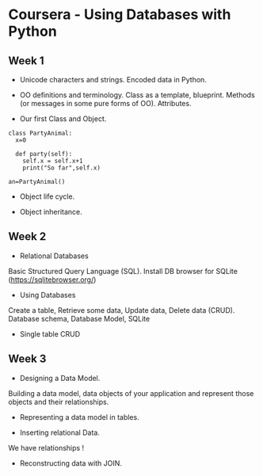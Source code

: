 # Coursera - Using Databases with Python

## Week 1

- Unicode characters and strings. Encoded data in Python.

- OO definitions and terminology. Class as a template, blueprint. Methods (or messages in some pure forms of OO). Attributes.

- Our first Class and Object.

```
class PartyAnimal:
  x=0

  def party(self):
    self.x = self.x+1
    print("So far",self.x)

an=PartyAnimal()
```

- Object life cycle.

- Object inheritance.


## Week 2

- Relational Databases

Basic Structured Query Language (SQL). Install DB browser for SQLite (https://sqlitebrowser.org/)

- Using Databases

Create a table, Retrieve some data, Update data, Delete data (CRUD). Database schema, Database Model, SQLite

- Single table CRUD

## Week 3

- Designing a Data Model.

Building a data model, data objects of your application and represent those objects and their relationships.

- Representing a data model in tables.

- Inserting relational Data.

We have relationships !

- Reconstructing data with JOIN.
